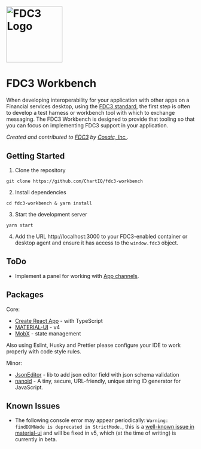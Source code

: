 # <a href='http://fdc3.finos.org'><img src='https://fdc3.finos.org/img/fdc3-logo-2019-color.png' height='150' alt='FDC3 Logo' aria-label='fdc3.finos.org' /></a>

# FDC3 Workbench
When developing interoperability for your application with other apps on a Financial services desktop, using the [FDC3 standard](https://fdc3.finos.org/docs/fdc3-intro), the first step is often to develop a test harness or workbench tool with which to exchange messaging. The FDC3 Workbench is designed to provide that tooling so that you can focus on implementing FDC3 support in your application.

_Created and contributed to [FDC3](http://fdc3.finos.org) by [Cosaic, Inc.](https://cosaic.io/)._

## Getting Started

1. Clone the repository

`git clone https://github.com/ChartIQ/fdc3-workbench`

2. Install dependencies

`cd fdc3-workbench & yarn install`

3. Start the development server

`yarn start`

4. Add the URL http://localhost:3000 to your FDC3-enabled container or desktop agent and ensure it has access to the `window.fdc3` object.

## ToDo
- Implement a panel for working with [App channels](https://fdc3.finos.org/docs/api/spec#direct-listening-and-broadcast-on-channels).

## Packages

Core:
- [Create React App](https://github.com/facebook/create-react-app) - with TypeScript
- [MATERIAL-UI](https://material-ui.com) - v4
- [MobX](https://mobx.js.org/README.html) - state management

Also using Eslint, Husky and Prettier please configure your IDE to work properly with code style rules.

Minor:
- [JsonEditor](https://github.com/josdejong/jsoneditor) - lib to add json editor field with json schema validation
- [nanoid](https://www.npmjs.com/package/nanoid) - A tiny, secure, URL-friendly, unique string ID generator for JavaScript.

## Known Issues

- The following console error may appear periodically: `Warning: findDOMNode is deprecated in StrictMode.`, this is a [well-known issue in material-ui](https://github.com/mui-org/material-ui/issues/13394) and will be fixed in v5, which (at the time of writing) is currently in beta.



